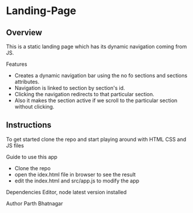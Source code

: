 # Landing-Page

<h2> Overview </h2>
This is a static landing page which has its dynamic navigation coming from JS.

Features
<ul>
 <li> Creates a dynamic navigation bar using the no fo sections and sections attributes.</li>
 <li> Navigation is linked to section by section's id. </li>
 <li> Clicking the navigation redirects to that particular section. </li>
 <li> Also it makes the section active if we scroll to the particular section without clicking. </li>
</ul>

<h2> Instructions </h2>
To get started clone the repo and start playing around with HTML CSS and JS files


Guide to use this app
<ul>
<li> Clone the repo </li>
<li> open the idex.html file in browser to see the result </li>
<li> edit the index.html and src/app.js to modify the app </li>
</ul>

Dependencies
 Editor, node latest version installed
 
 Author
 Parth Bhatnagar
